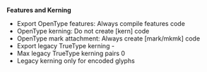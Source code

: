 **Features and Kerning**
- Export OpenType features: Always compile features code
- OpenType kerning: Do not create [kern] code
- OpenType mark attachment: Always create [mark/mkmk] code
- Export legacy TrueType kerning -
- Max legacy TrueType kerning pairs 0
- Legacy kerning only for encoded glyphs

